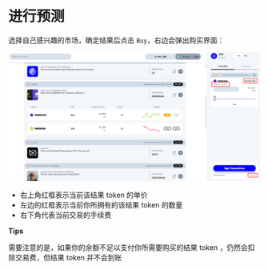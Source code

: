 # 进行预测

选择自己感兴趣的市场，确定结果后点击 `Buy`，右边会弹出购买界面：

<img src="https://raw.githubusercontent.com/Whisker17/ImageStoreService/main/image-20211019123722411.png" style="zoom:67%;" />

- 右上角红框表示当前该结果 token 的单价
- 左边的红框表示当前你所拥有的该结果 token 的数量
- 右下角代表当前交易的手续费

**Tips**

需要注意的是，如果你的余额不足以支付你所需要购买的结果 token ，仍然会扣除交易费，但结果 token 并不会到账